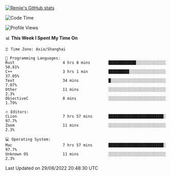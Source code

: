 [![Renjie's GitHub stats](https://github-readme-stats.vercel.app/api?username=liurenjie1024&show_icons=true&theme=chartreuse-dark)](https://github.com/anuraghazra/github-readme-stats)

<!--START_SECTION:waka-->
![Code Time](http://img.shields.io/badge/Code%20Time-132%20hrs%2049%20mins-blue)

![Profile Views](http://img.shields.io/badge/Profile%20Views-19-blue)

📊 **This Week I Spent My Time On** 

```text
⌚︎ Time Zone: Asia/Shanghai

💬 Programming Languages: 
Rust                     4 hrs 8 mins        ████████████░░░░░░░░░░░░░   50.81% 
C++                      3 hrs 1 min         █████████░░░░░░░░░░░░░░░░   37.05% 
Text                     34 mins             █░░░░░░░░░░░░░░░░░░░░░░░░   7.07% 
Other                    11 mins             ░░░░░░░░░░░░░░░░░░░░░░░░░   2.3% 
ObjectiveC               8 mins              ░░░░░░░░░░░░░░░░░░░░░░░░░   1.79%

🔥 Editors: 
CLion                    7 hrs 57 mins       ████████████████████████░   97.7% 
Zoom                     11 mins             ░░░░░░░░░░░░░░░░░░░░░░░░░   2.3%

💻 Operating System: 
Mac                      7 hrs 57 mins       ████████████████████████░   97.7% 
Unknown OS               11 mins             ░░░░░░░░░░░░░░░░░░░░░░░░░   2.3%

```


 Last Updated on 29/08/2022 20:48:30 UTC
<!--END_SECTION:waka-->

